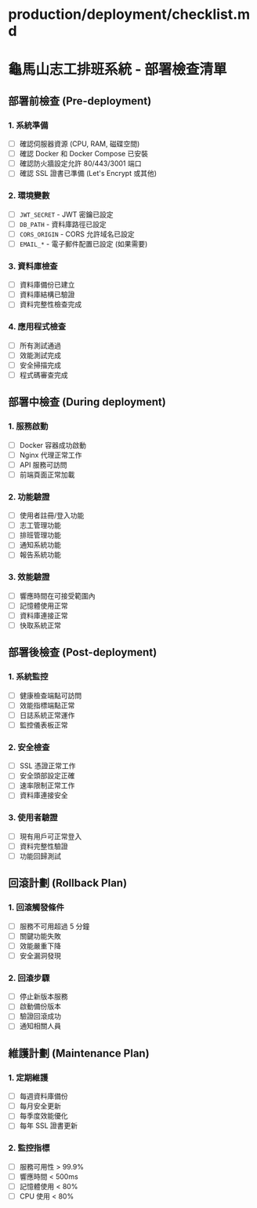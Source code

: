 # production/deployment/checklist.md

# 龜馬山志工排班系統 - 部署檢查清單

## 部署前檢查 (Pre-deployment)

### 1. 系統準備
- [ ] 確認伺服器資源 (CPU, RAM, 磁碟空間)
- [ ] 確認 Docker 和 Docker Compose 已安裝
- [ ] 確認防火牆設定允許 80/443/3001 端口
- [ ] 確認 SSL 證書已準備 (Let's Encrypt 或其他)

### 2. 環境變數
- [ ] `JWT_SECRET` - JWT 密鑰已設定
- [ ] `DB_PATH` - 資料庫路徑已設定
- [ ] `CORS_ORIGIN` - CORS 允許域名已設定
- [ ] `EMAIL_*` - 電子郵件配置已設定 (如果需要)

### 3. 資料庫檢查
- [ ] 資料庫備份已建立
- [ ] 資料庫結構已驗證
- [ ] 資料完整性檢查完成

### 4. 應用程式檢查
- [ ] 所有測試通過
- [ ] 效能測試完成
- [ ] 安全掃描完成
- [ ] 程式碼審查完成

## 部署中檢查 (During deployment)

### 1. 服務啟動
- [ ] Docker 容器成功啟動
- [ ] Nginx 代理正常工作
- [ ] API 服務可訪問
- [ ] 前端頁面正常加載

### 2. 功能驗證
- [ ] 使用者註冊/登入功能
- [ ] 志工管理功能
- [ ] 排班管理功能
- [ ] 通知系統功能
- [ ] 報告系統功能

### 3. 效能驗證
- [ ] 響應時間在可接受範圍內
- [ ] 記憶體使用正常
- [ ] 資料庫連接正常
- [ ] 快取系統正常

## 部署後檢查 (Post-deployment)

### 1. 系統監控
- [ ] 健康檢查端點可訪問
- [ ] 效能指標端點正常
- [ ] 日誌系統正常運作
- [ ] 監控儀表板正常

### 2. 安全檢查
- [ ] SSL 憑證正常工作
- [ ] 安全頭部設定正確
- [ ] 速率限制正常工作
- [ ] 資料庫連接安全

### 3. 使用者驗證
- [ ] 現有用戶可正常登入
- [ ] 資料完整性驗證
- [ ] 功能回歸測試

## 回滾計劃 (Rollback Plan)

### 1. 回滾觸發條件
- [ ] 服務不可用超過 5 分鐘
- [ ] 關鍵功能失敗
- [ ] 效能嚴重下降
- [ ] 安全漏洞發現

### 2. 回滾步驟
- [ ] 停止新版本服務
- [ ] 啟動備份版本
- [ ] 驗證回滾成功
- [ ] 通知相關人員

## 維護計劃 (Maintenance Plan)

### 1. 定期維護
- [ ] 每週資料庫備份
- [ ] 每月安全更新
- [ ] 每季度效能優化
- [ ] 每年 SSL 證書更新

### 2. 監控指標
- [ ] 服務可用性 > 99.9%
- [ ] 響應時間 < 500ms
- [ ] 記憶體使用 < 80%
- [ ] CPU 使用 < 80%
